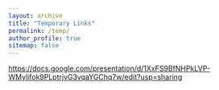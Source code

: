 ```yaml
---
layout: archive
title: "Temporary Links"
permalink: /temp/
author_profile: true
sitemap: false
---
```


https://docs.google.com/presentation/d/1XxFS9BfNHPkLVP-WMylifok9PLptrjvG3vqaYGChq7w/edit?usp=sharing

